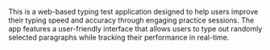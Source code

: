 This is a web-based typing test application designed to help users improve their typing speed and accuracy through engaging practice sessions. The app features a user-friendly interface that allows users to type out randomly selected paragraphs while tracking their performance in real-time.

